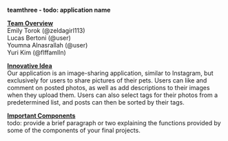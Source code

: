 **teamthree - todo: application name**

<ins>**Team Overview**</ins>  <br> 
Emily Torok (@zeldagirl113)  <br> 
Lucas Bertoni (@user)  <br> 
Youmna Alnasrallah (@user)  <br> 
Yuri Kim (@flffamlln)

<ins>**Innovative Idea**</ins>  <br> 
Our application is an image-sharing application, similar to Instagram, but exclusively for users to share pictures of their pets. Users can like and comment on posted photos, as well as add descriptions to their images when they upload them. Users can also select tags for their photos from a predetermined list, and posts can then be sorted by their tags.

<ins>**Important Components**</ins>  <br> 
todo: provide a brief paragraph or two explaining the functions provided by some of the components of your final projects.
